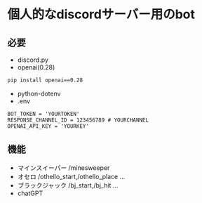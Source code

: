 # 個人的なdiscordサーバー用のbot
## 必要
- discord.py
- openai(0.28)
```bash
pip install openai==0.28
```
- python-dotenv
- .env
```.env
BOT_TOKEN = 'YOURTOKEN'
RESPONSE_CHANNEL_ID = 123456789 # YOURCHANNEL
OPENAI_API_KEY = 'YOURKEY'
```
## 機能
- マインスイーパー
  /minesweeper
- オセロ
  /othello_start,/othello_place ...
- ブラックジャック
  /bj_start,/bj_hit ...
- chatGPT
